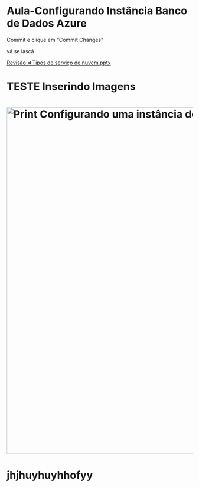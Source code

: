 # Aula-Configurando Instância Banco de Dados Azure
Commit e clique em “Commit Changes”

vá se lascá

[Revisão =>Tipos de serviço de nuvem.pptx](https://github.com/user-attachments/files/22367070/Tipos.de.servico.de.nuvem.-.Revisao.pptx)  
# TESTE Inserindo Imagens
# <img width="943" height="939" alt="Print Configurando uma instância de Banco de Dados na Azure" src="https://github.com/user-attachments/assets/4d93f995-d6e3-4351-989a-15a1e9d44a87" />



# jhjhuyhuyhhofyy
